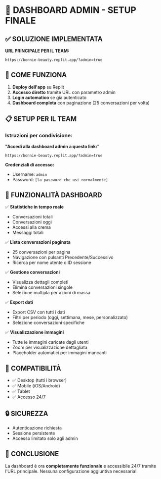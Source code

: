 # 🎯 DASHBOARD ADMIN - SETUP FINALE

## ✅ SOLUZIONE IMPLEMENTATA

**URL PRINCIPALE PER IL TEAM:**
```
https://bonnie-beauty.replit.app/?admin=true
```

## 🚀 COME FUNZIONA

1. **Deploy dell'app** su Replit
2. **Accesso diretto** tramite URL con parametro admin
3. **Login automatico** se già autenticato
4. **Dashboard completa** con paginazione (25 conversazioni per volta)

## 📋 SETUP PER IL TEAM

### Istruzioni per condivisione:

**"Accedi alla dashboard admin a questo link:"**
```
https://bonnie-beauty.replit.app/?admin=true
```

**Credenziali di accesso:**
- Username: `admin`
- Password: `[la password che usi normalmente]`

## 🔧 FUNZIONALITÀ DASHBOARD

✅ **Statistiche in tempo reale**
- Conversazioni totali
- Conversazioni oggi
- Accessi alla crema
- Messaggi totali

✅ **Lista conversazioni paginata**
- 25 conversazioni per pagina
- Navigazione con pulsanti Precedente/Successivo
- Ricerca per nome utente o ID sessione

✅ **Gestione conversazioni**
- Visualizza dettagli completi
- Elimina conversazioni singole
- Selezione multipla per azioni di massa

✅ **Export dati**
- Export CSV con tutti i dati
- Filtri per periodo (oggi, settimana, mese, personalizzato)
- Selezione conversazioni specifiche

✅ **Visualizzazione immagini**
- Tutte le immagini caricate dagli utenti
- Zoom per visualizzazione dettagliata
- Placeholder automatici per immagini mancanti

## 📱 COMPATIBILITÀ

- ✅ Desktop (tutti i browser)
- ✅ Mobile (iOS/Android)
- ✅ Tablet
- ✅ Accesso 24/7

## 🔒 SICUREZZA

- Autenticazione richiesta
- Sessione persistente
- Accesso limitato solo agli admin

## 🎉 CONCLUSIONE

La dashboard è ora **completamente funzionale** e accessibile 24/7 tramite l'URL principale. Nessuna configurazione aggiuntiva necessaria!